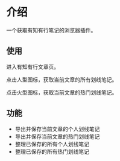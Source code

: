 # 介绍
一个获取有知有行笔记的浏览器插件。

## 使用
进入有知有行文章页。

点击人型图标，获取当前文章的所有划线笔记。

点击火型图标，获取当前文章的热门划线笔记。

## 功能
- 导出并保存当前文章的个人划线笔记
- 导出并保存当前文章的热门划线笔记
- 整理已保存的所有个人划线笔记
- 整理已保存的所有热门划线笔记
